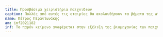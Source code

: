 ```yaml
---
title: Προσβάσιμα χειριστήρια παιχνιδιών
caption: Πολλές από αυτές τις εταιρίες θα ακολουθήσουν τα βήματα της atari για το licencing των παιχνιδιών για δεκαετίες. Η Sony,η Microsoft και η Nintendo θα δημιουργούν παιχνίδια από τα δικά τους studio αλλά στο μέλλον θα επιτρέψουν και σε third party studios να δημιουργήσουν δικά τους παιχνίδια, κρατώντας 30% προμήθεια από τις εισπράξεις τους για αυτά.
name: Πέτρος Περαντωνάκης
am: inf2021182
inf: Το παρόν κείμενο αναφέρεται στην εξέλιξη της βιομηχανίας των παιχνιδιών
---
```

